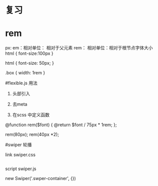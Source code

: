 # 复习




# rem
 
 px:
 em：相对单位： 相对于父元素
 rem： 相对单位：相对于根节点字体大小  html { font-size:100px }


 html {
   font-size: 50px;
 }

 .box {
   width: 1rem
 }


 #flexible.js 用法

 1. 头部引入
   <script src="./lib/flexible.js"></script>
2. 去meta   
<meta name="viewport" content="width=device-width, initial-scale=1.0">

3. 在scss 中定义函数

@function rem($font) {
  @return $font / 75px * 1rem;
};

rem(80px);
rem(40px *2);



#swiper 轮播

link swiper.css

 <div class="swiper-container">
  <div class="swiper-wrapper">
    <div class="swiper-slide">
      <img src="./img/banner.jpg" alt="">
    </div>
    <div class="swiper-slide">
      <img src="./img/banner2.jpg" alt="">
    </div>
    <div class="swiper-slide">
      <img src="./img/banner.jpg" alt="">
    </div>
  </div>
</div>


script swiper.js


new Swiper('.swper-container', {})